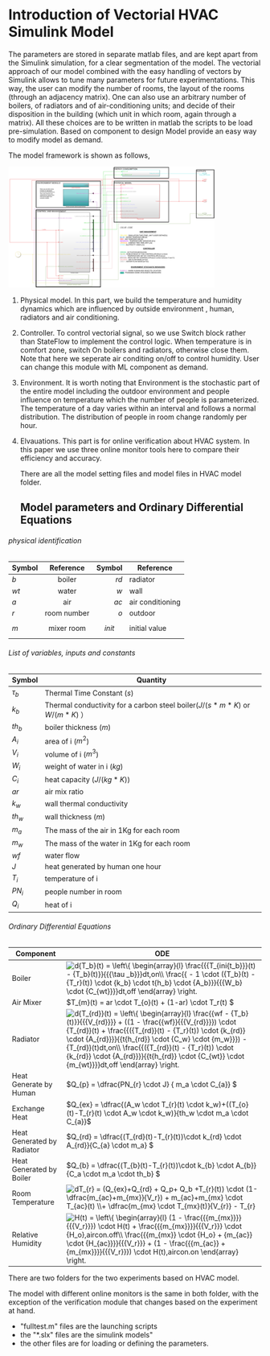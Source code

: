 # Introduction of Vectorial HVAC Simulink Model

The parameters are stored in separate matlab files, and are kept apart from the Simulink simulation, for a clear segmentation of the model.  The vectorial approach of our model combined with the easy handling of vectors by Simulink allows to tune many parameters for future experimentations.  This way, the user can modify the number of rooms, the layout of the rooms (through an adjacency matrix).  One can also use an arbitrary number of boilers, of radiators and of air-conditioning units; and decide of their disposition in the building (which unit in which room, again through a matrix).  All these choices are to be written in matlab the scripts to be load pre-simulation.  Based on component  to design Model provide an easy way to modify model as demand.

The model framework is shown as follows, 

<img src=".\images\model.png" style="zoom:40%;" />

1. Physical model. In this part, we build the temperature and humidity dynamics which are influenced by outside environment , human, radiators and air conditioning. 

2. Controller. To control vectorial signal, so we use Switch block rather than StateFlow to implement the control logic. When temperature is in comfort zone, switch On boilers and radiators, otherwise close them. Note that here we seperate air conditing on/off to control humidity. User can change this module with ML component as demand.

3. Environment. It is worth noting that Environment is the stochastic part of the entire model including the outdoor environment and people influence on temperature which the number of people is parameterized. The temperature of a day varies within an interval and follows a normal distribution. The distribution of people in room change randomly per hour.

4. Elvauations. This part is for online verification about HVAC system. In this paper we use three online monitor tools here to compare their efficiency and accuracy.

   There are all the model setting files and model files in HVAC model folder.

   ## Model parameters and Ordinary Differential Equations

###### physical identification

| Symbol |  Reference  |     Symbol | Reference        |
| ------ | :---------: | ---------: | ---------------- |
| $b$    |   boiler    |       $rd$ | radiator         |
| $wt$   |    water    |        $w$ | wall             |
| $a$    |     air     |       $ac$ | air conditioning |
| $r$    | room number |        $o$ | outdoor          |
| $m$    | mixer room  | $$ init $$ | initial value    |

###### List of variables, inputs and constants

| Symbol     | Quantity                                                     |
| ---------- | ------------------------------------------------------------ |
| $\tau_{b}$ | Thermal Time Constant ($s$)                                  |
| $k_{b}$    | Thermal conductivity for a carbon steel boiler($J/(s*m*K)$ or $W/(m*K)$ ） |
| $th_{b}$   | boiler thickness ($m$)                                       |
| $A_i$      | area of i ($m^2$)                                            |
| $V_i$      | volume of i ($m^3$)                                          |
| $W_i$      | weight of water in i ($kg$)                                  |
| $C_i$      | heat capacity ($J/(kg*K)$)                                   |
| $ar$       | air mix ratio                                                |
| $k_w$      | wall thermal conductivity                                    |
| $th_{w}$   | wall thickness ($m$)                                         |
| $m_a$      | The mass of the air in 1Kg for each room                     |
| $m_w$      | The mass of the water in 1Kg for each room                   |
| $wf$       | water flow                                                   |
| $J$        | heat generated by human one hour                             |
| $T_i$      | temperature of i                                             |
| $PN_i$     | people number in room                                        |
| $Q_i$      | heat of i                                                    |

###### Ordinary Differential Equations 

| Component                  | ODE                                                          |
| -------------------------- | ------------------------------------------------------------ |
| Boiler                     | <img src="https://latex.codecogs.com/gif.latex?d{T_b}(t)&space;=&space;\left\{&space;\begin{array}{l}&space;\frac{{{T_{ini{t_b}}}(t)&space;-&space;{T_b}(t)}}{{{\tau&space;_b}}}dt,on\\&space;\frac{{&space;-&space;1&space;\cdot&space;({T_b}(t)&space;-&space;{T_r}(t))&space;\cdot&space;{k_b}&space;\cdot&space;t{h_b}&space;\cdot&space;{A_b}}}{{{W_b}&space;\cdot&space;{C_{wt}}}}dt,off&space;\end{array}&space;\right." title="d{T_b}(t) = \left\{ \begin{array}{l} \frac{{{T_{ini{t_b}}}(t) - {T_b}(t)}}{{{\tau _b}}}dt,on\\ \frac{{ - 1 \cdot ({T_b}(t) - {T_r}(t)) \cdot {k_b} \cdot t{h_b} \cdot {A_b}}}{{{W_b} \cdot {C_{wt}}}}dt,off \end{array} \right." /> |
| Air Mixer                  | $T_{m}(t) = ar \cdot T_{o}(t) + (1-ar) \cdot T_r(t) $        |
| Radiator                   | <img src="https://latex.codecogs.com/gif.latex?d{T_{rd}}(t)&space;=&space;\left\{&space;\begin{array}{l}&space;\frac{{wf&space;-&space;{T_b}(t)}}{{{V_{rd}}}}&space;&plus;&space;((1&space;-&space;\frac{{wf}}{{{V_{rd}}}})&space;\cdot&space;{T_{rd}}(t)&space;&plus;&space;\frac{{({T_{rd}}(t)&space;-&space;{T_r}(t))&space;\cdot&space;{k_{rd}}&space;\cdot&space;{A_{rd}}}}{{t{h_{rd}}&space;\cdot&space;{C_w}&space;\cdot&space;{m_w}}})&space;-&space;{T_{rd}}(t)dt,on\\&space;\frac{{({T_{rd}}(t)&space;-&space;{T_r}(t))&space;\cdot&space;{k_{rd}}&space;\cdot&space;{A_{rd}}}}{{t{h_{rd}}&space;\cdot&space;{C_{wt}}&space;\cdot&space;{m_{wt}}}}dt,off&space;\end{array}&space;\right." title="d{T_{rd}}(t) = \left\{ \begin{array}{l} \frac{{wf - {T_b}(t)}}{{{V_{rd}}}} + ((1 - \frac{{wf}}{{{V_{rd}}}}) \cdot {T_{rd}}(t) + \frac{{({T_{rd}}(t) - {T_r}(t)) \cdot {k_{rd}} \cdot {A_{rd}}}}{{t{h_{rd}} \cdot {C_w} \cdot {m_w}}}) - {T_{rd}}(t)dt,on\\ \frac{{({T_{rd}}(t) - {T_r}(t)) \cdot {k_{rd}} \cdot {A_{rd}}}}{{t{h_{rd}} \cdot {C_{wt}} \cdot {m_{wt}}}}dt,off \end{array} \right." /> |
| Heat Generate by Human     |$Q_{p} = \dfrac{PN_{r} \cdot J} { m_a \cdot C_{a}} $  |
| Exchange Heat              | $Q_{ex} = \dfrac{(A_w \cdot T_{r}(t) \cdot k_w)+((T_{o}(t)-T_{r}(t) \cdot A_w \cdot k_w)}{th_w \cdot m_a \cdot C_{a}}$ |
| Heat Generated by Radiator | $Q_{rd} = \dfrac{(T_{rd}(t)-T_{r}(t))\cdot k_{rd} \cdot A_{rd}}{C_{a} \cdot m_a} $ |
| Heat Generated by Boiler   | $Q_{b} = \dfrac{(T_{b}(t)-T_{r}(t))\cdot k_{b} \cdot A_{b}}{C_a \cdot m_a \cdot th_b} $ |
| Room Temperature           | <img src="https://latex.codecogs.com/gif.latex?dT_{r}&space;=&space;(Q_{ex}&plus;Q_{rd}&space;&plus;&space;Q_p&plus;&space;Q_b&space;&plus;T_{r}(t))&space;\cdot&space;(1-\dfrac{m_{ac}&plus;m_{mx}}{V_r})&space;&plus;&space;m_{ac}&plus;m_{mx}&space;\cdot&space;T_{ac}(t)&space;\\&plus;&space;\dfrac{m_{mx}&space;\cdot&space;T_{mx}(t)}{V_{r}}&space;-&space;T_{r}" title="dT_{r} = (Q_{ex}+Q_{rd} + Q_p+ Q_b +T_{r}(t)) \cdot (1-\dfrac{m_{ac}+m_{mx}}{V_r}) + m_{ac}+m_{mx} \cdot T_{ac}(t) \\+ \dfrac{m_{mx} \cdot T_{mx}(t)}{V_{r}} - T_{r}" /> |
| Relative Humidity          | <img src="https://latex.codecogs.com/gif.latex?H(t)&space;=&space;\left\{&space;\begin{array}{l}&space;(1&space;-&space;\frac{{{m_{mx}}}}{{{V_r}}})&space;\cdot&space;H(t)&space;&plus;&space;\frac{{{m_{mx}}}}{{{V_r}}}&space;\cdot&space;{H_o},aircon.off\\&space;\frac{{{m_{mx}}&space;\cdot&space;{H_o}&space;&plus;&space;{m_{ac}}&space;\cdot&space;{H_{ac}}}}{{{V_r}}}&space;&plus;&space;(1&space;-&space;\frac{{{m_{ac}}&space;&plus;&space;{m_{mx}}}}{{{V_r}}})&space;\cdot&space;H(t),aircon.on&space;\end{array}&space;\right." title="H(t) = \left\{ \begin{array}{l} (1 - \frac{{{m_{mx}}}}{{{V_r}}}) \cdot H(t) + \frac{{{m_{mx}}}}{{{V_r}}} \cdot {H_o},aircon.off\\ \frac{{{m_{mx}} \cdot {H_o} + {m_{ac}} \cdot {H_{ac}}}}{{{V_r}}} + (1 - \frac{{{m_{ac}} + {m_{mx}}}}{{{V_r}}}) \cdot H(t),aircon.on \end{array} \right." /> |





There are two folders for the two experiments based on HVAC model.

The model with different online monitors  is the same in both folder, with the exception of the verification module that changes based on the experiment at hand.

- "fulltest.m" files are the launching scripts
- the "*.slx" files are the simulink models"
- the other files are for loading or defining the parameters.

